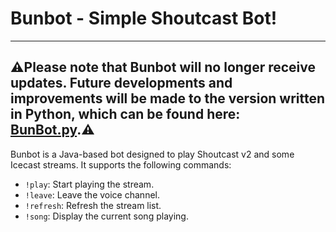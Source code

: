
# Bunbot - Simple Shoutcast Bot!
----
⚠️Please note that Bunbot will no longer receive updates. Future developments and improvements will be made to the version written in Python, which can be found here: [BunBot.py](https://github.com/CGillen/BunBotPython).⚠️
---
Bunbot is a Java-based bot designed to play Shoutcast v2 and some Icecast streams. It supports the following commands:
- `!play`: Start playing the stream.
- `!leave`: Leave the voice channel.
- `!refresh`: Refresh the stream list.
- `!song`: Display the current song playing.
